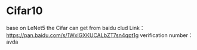 # Cifar10
base on LeNet5 
the Cifar can get from baidu clud
Link：https://pan.baidu.com/s/1WxlGXKUCALbZT7sn4qpt1g 
verification number：avda 

